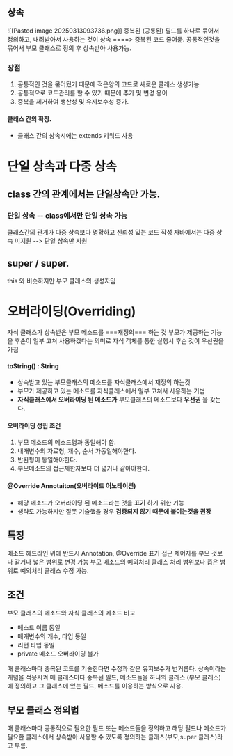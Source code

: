 ## 상속 
![[Pasted image 20250313093736.png]]
중복된 (공통된) 필드를 하나로 묶어서 정의하고, 내려받아서 사용하는 것이 상속 ====> 중복된 코드 줄어듦.
공통적인것을 묶어서 부모 클래스로 정의 후 상속받아 사용가능.
### 장점 
1. 공통적인 것을 묶어뒀기 때문에 적은양의 코드로 새로운 클래스 생성가능
2. 공통적으로 코드관리를 할 수 있기 때문에 추가 및 변경 용이
3. 중복을 제거하여 생산성 및 유지보수성 증가.

#### 클래스 간의 확장.
- 클래스 간의 상속시에는 extends 키워드 사용

# 단일 상속과 다중 상속
## class 간의 관계에서는 단일상속만 가능.
### 단일 상속 -- class에서만 단일 상속 가능
클래스간의 관계가 다중 상속보다 명확하고 신뢰성 있는 코드 작성
자바에서는 다중 상속 미지원 --> 단일 상속만 지원
## super / super. 
this 와 비슷하지만 부모 클래스의 생성자임

#  오버라이딩(Overriding)
자식 클래스가 상속받은 부모 메소드를 ===재정의=== 하는 것
부모가 제공하는 기능을 후손이 일부 고쳐 사용하겠다는 의미로 
자식 객체를 통한 실행시 후손 것이 우선권을 가짐
#### toString() : String
- 상속받고 있는 부모클래스의 메소드를 자식클래스에서 재정의 하는것
- 부모가 제공하고 있는 메소드를 자식클래스에서 일부 고쳐서 사용하는 기법
- __자식클래스에서 오버라이딩 된 메소드가__ 부모클래스의 메소드보다 __우선권__ 을 갖는다.

#### 오버라이딩 성립 조건
1. 부모 메소드의 메소드명과 동일해야 함.
2. 내개변수의 자료형, 개수, 순서 가동일해야한다.
3. 반환형이 동일해야한다.
4. 부모메소드의 접근제한자보다 더 넓거나 같아야한다.

#### @Override Annotaiton(오버라이드 어노테이션)
- 해당 메소드가 오버라이딩 된 메소드라는 것을 __표기__ 하기 위한 기능
- 생략도 가능하지만 잘못 기술했을 경우 __검증되지 않기 때문에 붙이는것을 권장__ 



## 특징 
메소드 헤드라인 위에 반드시 Annotation, @Override 표기
접근 제어자를 부모 것보다 같거나 넓은 범위로 변경 가능
부모 메소드의 예외처리 클래스 처리 범위보다 좁은 범위로 예외처리 클래스 수정 가능.

## 조건
부모 클래스의 메소드와 자식 클래스의 메소드 비교 
- 메소드 이름 동일
- 매개변수의 개수, 타입 동일 
- 리턴 타입 동일 
- private 메소드 오버라이딩 불가



매 클래스마다 중복된 코드를 기술한다면 수정과 같은 유지보수가 번거롭다.
상속이라는 개념을 적용시켜 매 클래스마다 중복된 필드, 메소드들을 하나의 클래스
(부모 클래스)에 정의하고 그 클래스에 있는 필드, 메소드를 이용하는 방식으로 사용.

## 부모 클래스 정의법
매 클래스마다 공통적으로 필요한 필드 또는 메소드들을 정의하고
해당 필드나 메소드가 필요한 클래스에서 상속받아 사용할 수 있도록 정의하는 클래스(부모,super 클래스)라고 부름.
